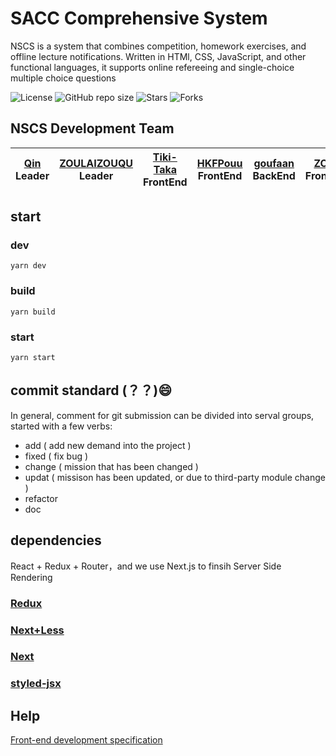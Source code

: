 # SACC Comprehensive System
NSCS is a system that combines competition, homework exercises, and offline lecture notifications. Written in HTMl, CSS, JavaScript, and other functional languages, it supports online refereeing and single-choice multiple choice questions

![License](https://img.shields.io/github/license/NJUPT-SACC/Sacc-Comprehensive-System.svg?style=flat-square)
![GitHub repo size](https://img.shields.io/github/repo-size/NJUPT-SACC/Sacc-Comprehensive-System.svg?style=flat-square)
![Stars](https://img.shields.io/github/stars/NJUPT-SACC/Sacc-Comprehensive-System.svg?style=flat-square)
![Forks](https://img.shields.io/github/forks/NJUPT-SACC/Sacc-Comprehensive-System.svg?style=flat-square)
## NSCS Development Team

| [<b>Qin</b>](https://github.com/wwqin)<br />**Leader**   |  [<b>ZOULAIZOUQU</b>](https://github.com/big747386)<br />**Leader** | [<b>Tiki-Taka</b>](https://github.com/BinghuiXie)<br />**FrontEnd**<br />  | [<b>HKFPouu</b>](https://github.com/HKFPouu)<br />**FrontEnd** | [<b>goufaan</b>](https://github.com/goufaan)<br />**BackEnd** | [<b>ZCCy</b>](https://github.com/ZCCy)<br />**FrontEnd**   |
| :---: | :---: | :---: | :---: | :---: | :---: |

## start
### dev
```
yarn dev
```
### build
```
yarn build
```
### start
```
yarn start
```
## commit standard (？？):smile:
In general, comment for git submission can be divided into serval groups, started with a few verbs:
- add ( add new demand into the project )
- fixed ( fix bug )
- change ( mission that has been changed )
- updat ( missison has been updated, or due to third-party module change )
- refactor
- doc
## dependencies
React + Redux + Router，and we use Next.js to finsih Server Side Rendering 
### [Redux](http://cn.redux.js.org/docs/react-redux/)
### [Next+Less](https://github.com/zeit/next-plugins/tree/master/packages/next-less)
### [Next](https://nextjs.frontendx.cn/docs/#%E5%AE%89%E8%A3%85)
### [styled-jsx](https://github.com/zeit/styled-jsx)

## Help
[Front-end development specification](./development.md)
